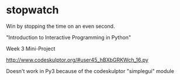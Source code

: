 # stopwatch
Win by stopping the time on an even second.

"Introduction to Interactive Programming in Python"

Week 3 Mini-Project

http://www.codeskulptor.org/#user45_hBXbGRKWch_16.py

Doesn't work in Py3 because of the codeskulptor "simplegui" module
